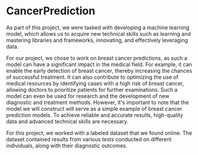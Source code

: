 # CancerPrediction
As part of this project, we were tasked with developing a machine learning model, which allows us to acquire new technical skills such as learning and mastering libraries and frameworks, innovating, and effectively leveraging data.

For our project, we chose to work on breast cancer predictions, as such a model can have a significant impact in the medical field. For example, it can enable the early detection of breast cancer, thereby increasing the chances of successful treatment. It can also contribute to optimizing the use of medical resources by identifying cases with a high risk of breast cancer, allowing doctors to prioritize patients for further examinations. Such a model can even be used for research and the development of new diagnostic and treatment methods. However, it's important to note that the model we will construct will serve as a simple example of breast cancer prediction models. To achieve reliable and accurate results, high-quality data and advanced technical skills are necessary.

For this project, we worked with a labeled dataset that we found online. The dataset contained results from various tests conducted on different individuals, along with their diagnostic outcomes.
